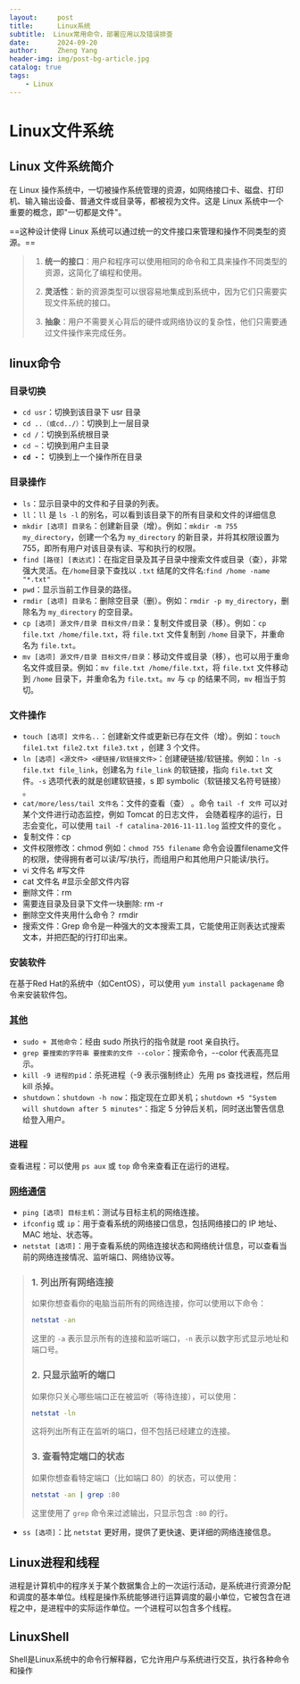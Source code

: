 ```yaml
---
layout:     post
title:      Linux系统
subtitle:  Linux常用命令，部署应用以及错误排查
date:       2024-09-20
author:     Zheng Yang
header-img: img/post-bg-article.jpg
catalog: true
tags:
    - Linux
---
```

# Linux文件系统

## Linux 文件系统简介

在 Linux 操作系统中，一切被操作系统管理的资源，如网络接口卡、磁盘、打印机、输入输出设备、普通文件或目录等，都被视为文件。这是 Linux 系统中一个重要的概念，即"一切都是文件"。

==这种设计使得 Linux 系统可以通过统一的文件接口来管理和操作不同类型的资源。==

> 1. **统一的接口**：用户和程序可以使用相同的命令和工具来操作不同类型的资源，这简化了编程和使用。
>
> 2. **灵活性**：新的资源类型可以很容易地集成到系统中，因为它们只需要实现文件系统的接口。
>
> 3. **抽象**：用户不需要关心背后的硬件或网络协议的复杂性，他们只需要通过文件操作来完成任务。
>
>    

## linux命令

### 目录切换

- `cd usr`：切换到该目录下 usr 目录
- `cd ..（或cd../）`：切换到上一层目录
- `cd /`：切换到系统根目录
- `cd ~`：切换到用户主目录
- **`cd -`：** 切换到上一个操作所在目录

### 目录操作

- `ls`：显示目录中的文件和子目录的列表。
- `ll`：`ll` 是 `ls -l` 的别名，可以看到该目录下的所有目录和文件的详细信息
- `mkdir [选项] 目录名`：创建新目录（增）。例如：`mkdir -m 755 my_directory`，创建一个名为 `my_directory` 的新目录，并将其权限设置为 755，即所有用户对该目录有读、写和执行的权限。
- `find [路径] [表达式]`：在指定目录及其子目录中搜索文件或目录（查），非常强大灵活。在`/home`目录下查找以 `.txt` 结尾的文件名:`find /home -name "*.txt"`
- `pwd`：显示当前工作目录的路径。
- `rmdir [选项] 目录名`：删除空目录（删）。例如：`rmdir -p my_directory`，删除名为 `my_directory` 的空目录。
- `cp [选项] 源文件/目录 目标文件/目录`：复制文件或目录（移）。例如：`cp file.txt /home/file.txt`，将 `file.txt` 文件复制到 `/home` 目录下，并重命名为 `file.txt`。
- `mv [选项] 源文件/目录 目标文件/目录`：移动文件或目录（移），也可以用于重命名文件或目录。例如：`mv file.txt /home/file.txt`，将 `file.txt` 文件移动到 `/home` 目录下，并重命名为 `file.txt`。`mv` 与 `cp` 的结果不同，`mv` 相当于剪切。

### 文件操作

- `touch [选项] 文件名..`：创建新文件或更新已存在文件（增）。例如：`touch file1.txt file2.txt file3.txt` ，创建 3 个文件。
- `ln [选项] <源文件> <硬链接/软链接文件>`：创建硬链接/软链接。例如：`ln -s file.txt file_link`，创建名为 `file_link` 的软链接，指向 `file.txt` 文件。`-s` 选项代表的就是创建软链接，s 即 symbolic（软链接又名符号链接） 。
- `cat/more/less/tail 文件名`：文件的查看（查） 。命令 `tail -f 文件` 可以对某个文件进行动态监控，例如 Tomcat 的日志文件， 会随着程序的运行，日志会变化，可以使用 `tail -f catalina-2016-11-11.log` 监控文件的变化 。
- 复制文件：cp 
- 文件权限修改：chmod 例如：`chmod 755 filename` 命令会设置filename文件的权限，使得拥有者可以读/写/执行，而组用户和其他用户只能读/执行。
- vi 文件名 #写文件
- cat 文件名 #显示全部文件内容
- 删除文件：rm
- 需要连目录及目录下文件一块删除: rm -r 
- 删除空文件夹用什么命令？
  rmdir
- 搜索文件：Grep 命令是一种强大的文本搜索工具，它能使用正则表达式搜索文本，并把匹配的行打印出来。

### 安装软件

在基于Red Hat的系统中（如CentOS），可以使用 `yum install packagename` 命令来安装软件包。

### [其他](#其他)

- `sudo + 其他命令`：经由 sudo 所执行的指令就是 root 亲自执行。
- `grep 要搜索的字符串 要搜索的文件 --color`：搜索命令，--color 代表高亮显示。
- `kill -9 进程的pid`：杀死进程（-9 表示强制终止）先用 ps 查找进程，然后用 kill 杀掉。
- `shutdown`：`shutdown -h now`：指定现在立即关机；`shutdown +5 "System will shutdown after 5 minutes"`：指定 5 分钟后关机，同时送出警告信息给登入用户。

### 进程

查看进程：可以使用 `ps aux` 或 `top` 命令来查看正在运行的进程。

### [网络通信](#网络通信)

- `ping [选项] 目标主机`：测试与目标主机的网络连接。
- `ifconfig` 或 `ip`：用于查看系统的网络接口信息，包括网络接口的 IP 地址、MAC 地址、状态等。
- `netstat [选项]`：用于查看系统的网络连接状态和网络统计信息，可以查看当前的网络连接情况、监听端口、网络协议等。

> ### 1. 列出所有网络连接
>
> 如果你想查看你的电脑当前所有的网络连接，你可以使用以下命令：
>
> ```bash
> netstat -an
> ```
>
> 这里的 `-a` 表示显示所有的连接和监听端口，`-n` 表示以数字形式显示地址和端口号。
>
> ### 2. 只显示监听的端口
>
> 如果你只关心哪些端口正在被监听（等待连接），可以使用：
>
> ```bash
> netstat -ln
> ```
>
> 这将列出所有正在监听的端口，但不包括已经建立的连接。
>
> ### 3. 查看特定端口的状态
>
> 如果你想查看特定端口（比如端口 80）的状态，可以使用：
>
> ```bash
> netstat -an | grep :80
> ```
>
> 这里使用了 `grep` 命令来过滤输出，只显示包含 `:80` 的行。

- `ss [选项]`：比 `netstat` 更好用，提供了更快速、更详细的网络连接信息。

## Linux进程和线程

进程是计算机中的程序关于某个数据集合上的一次运行活动，是系统进行资源分配和调度的基本单位。线程是操作系统能够进行运算调度的最小单位，它被包含在进程之中，是进程中的实际运作单位。一个进程可以包含多个线程。

## LinuxShell

Shell是Linux系统中的命令行解释器，它允许用户与系统进行交互，执行各种命令和操作

